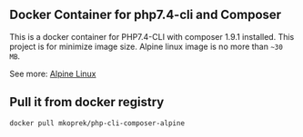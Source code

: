 ## Docker Container for php7.4-cli and Composer

This is a docker container for PHP7.4-CLI with composer 1.9.1 installed. 
This project is for minimize image size. Alpine linux image is no more than `~30 MB`.

See more: [Alpine Linux](http://www.alpinelinux.org/)

## Pull it from docker registry

```
docker pull mkoprek/php-cli-composer-alpine
```
